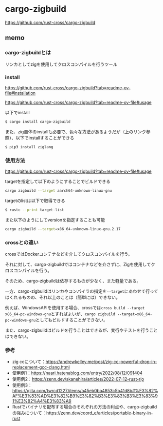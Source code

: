 # cargo-zigbuild

https://github.com/rust-cross/cargo-zigbuild

## memo

### cargo-zigbuildとは

リンカとしてzigを使用してクロスコンパイルを行うツール

### install

https://github.com/rust-cross/cargo-zigbuild?tab=readme-ov-file#installation

https://github.com/rust-cross/cargo-zigbuild?tab=readme-ov-file#usage

以下でinstall

```sh
$ cargo install cargo-zigbuild
```

また、zig自体のinstallも必要で、色々な方法があるようだが（上のリンク参照）、以下でinstallすることができる

```sh
$ pip3 install ziglang
```

### 使用方法

https://github.com/rust-cross/cargo-zigbuild?tab=readme-ov-file#usage

targetを指定して以下のようにすることでビルドできる

```sh
cargo zigbuild --target aarch64-unknown-linux-gnu
```

targetのlistは以下で取得できる

```sh
$ rustc --print target-list
```

また以下のようにしてversionを指定することも可能

```sh
cargo zigbuild --target=x86_64-unknown-linux-gnu.2.17
```

### crossとの違い

crossではDockerコンテナなどを介してクロスコンパイルを行う。

それに対して、cargo-zigbuildではコンテナなどを介さずに、Zigを使用してクロスコンパイルを行う。

そのため、cargo-zigbuildは依存するものが少なく、また軽量である。

一方、cargo-zigbuildはリンカやコンパイラの指定を`--target`にあわせて行ってはくれるものの、それ以上のことは（簡単には）できない。

例えば、WindowsAPIを使用する場合、crossでは`cross build --target x86_64-pc-windows-gnu`とすればよいが、`cargo zigbuild --target=x86_64-pc-windows-gnu`としてもビルドすることができない。

また、cargo-zigbuildはビルドを行うことはできるが、実行やテストを行うことはできない。

### 参考

- zig ccについて：https://andrewkelley.me/post/zig-cc-powerful-drop-in-replacement-gcc-clang.html
- 使用例1：https://naari.hatenablog.com/entry/2022/08/12/091404
- 使用例2：https://zenn.dev/skanehira/articles/2022-07-12-rust-rjo
- 使用例3：https://qiita.com/twrcd1227/items/a45eb0ba4853c5b41d8b#%E3%82%AF%E3%83%AD%E3%82%B9%E3%82%B3%E3%83%B3%E3%83%91%E3%82%A4%E3%83%A9
- Rustでバイナリを配布する場合のそれぞれの方法の利点や、cargo-zigbuildの強みについて：https://zenn.dev/coord_e/articles/portable-binary-in-rust
